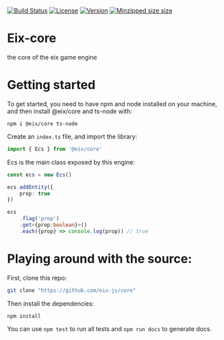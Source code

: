 [![Build Status](https://img.shields.io/travis/eix-js/core.svg)](https://travis-ci.com/eix-js/core) [![License](https://img.shields.io/github/license/eix-js/core.svg)](https://github.com/eix-js/core/blob/master/LICENSE.md) [![Version](https://img.shields.io/github/package-json/v/eix-js/core.svg)](https://github.com/eix-js/core) [![Minzipped size size](https://badgen.net/bundlephobia/minzip/@eix-js/core)](https://bundlephobia.com/result?p=@eix-js/core@latest)

# Eix-core
the core of the eix game engine

# Getting started 
To get started, you need to have npm and node installed on your machine, and then install @eix/core and ts-node with:
```
npm i @eix/core ts-node
```

Create an `index.ts` file, and import the library:
```ts
import { Ecs } from '@eix/core'
``` 

Ecs is the main class exposed by this engine:
```ts
const ecs = new Ecs()

ecs.addEntity({
    prop: true
})

ecs
    .flag('prop')
    .get<{prop:boolean}>()
    .each({prop} => console.log(prop)) // true
```

# Playing around with the source:
First, clone this repo:
```sh
git clone "https://github.com/eix-js/core"
```

Then install the dependencies:
```sh
npm install
```

You can use `npm test` to run all tests and `npm run docs` to generate docs. 
